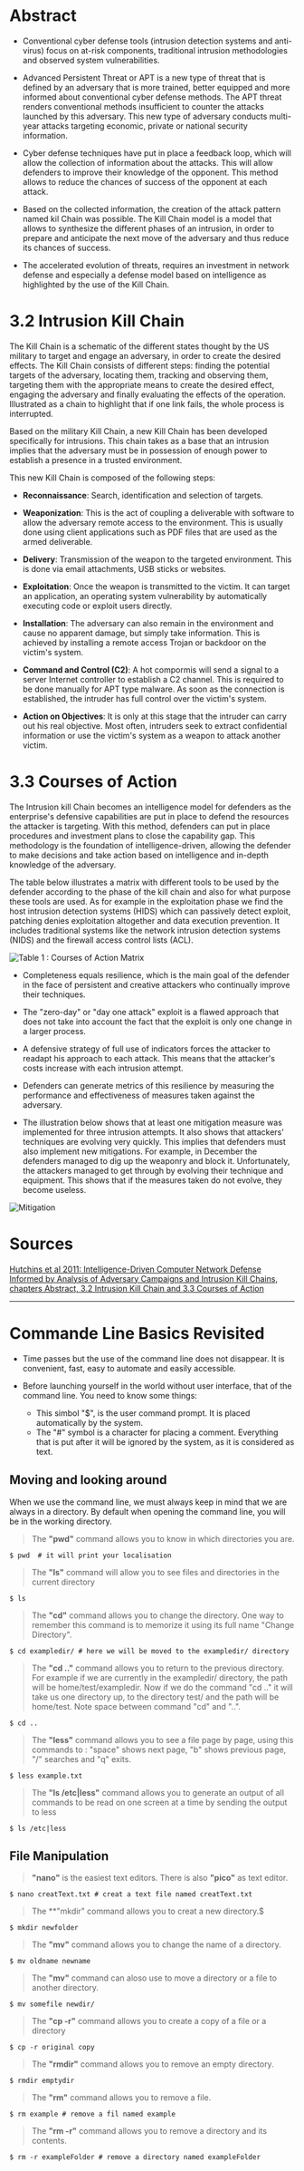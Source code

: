 # Abstract
* Conventional cyber defense tools (intrusion detection systems and anti-virus) focus on at-risk components, traditional intrusion methodologies and observed system 		vulnerabilities.

* Advanced Persistent Threat or APT is a new type of threat that is defined by an adversary that is more trained, better equipped and more informed about conventional   cyber defense methods. The APT threat renders conventional methods insufficient to counter the attacks launched by this adversary. This new type of adversary conducts multi-year attacks targeting economic, private or national security information.

* Cyber defense techniques have put in place a feedback loop, which will allow the collection of information about the attacks. This will allow defenders to improve     their knowledge of the opponent. This method allows to reduce the chances of success of the opponent at each attack.

*  Based on the collected information, the creation of the attack pattern named kil Chain was possible. The Kill Chain model is a model that allows to synthesize the     different phases of an intrusion, in order to prepare and anticipate the next move of the adversary and thus reduce its chances of success.

* The accelerated evolution of threats, requires an investment in network defense and especially a defense model based on intelligence as highlighted by the use of the   Kill Chain.

# 3.2 Intrusion Kill Chain
The Kill Chain is a schematic of the different states thought by the US military to target and engage an adversary, in order to create the desired effects. The Kill Chain consists of different steps: finding the potential targets of the adversary, locating them, tracking and observing them, targeting them with the appropriate means to create the desired effect, engaging the adversary and finally evaluating the effects of the operation. Illustrated as a chain to highlight that if one link fails, the whole process is interrupted.

Based on the military Kill Chain, a new Kill Chain has been developed specifically for intrusions. This chain takes as a base that an intrusion implies that the adversary must be in possession of enough power to establish a presence in a trusted environment. 

This new Kill Chain is composed of the following steps: 

* **Reconnaissance**: Search, identification and selection of targets.

* **Weaponization**: This is the act of coupling a deliverable with software to allow the adversary remote access to the environment. This is usually done using client applications such as PDF files that are used as the armed deliverable.

* **Delivery**: Transmission of the weapon to the targeted environment. This is done via email attachments, USB sticks or websites.  

* **Exploitation**:  Once the weapon is transmitted to the victim. It can target an application, an operating system vulnerability by automatically executing code or exploit users directly.

* **Installation**:  The adversary can also remain in the environment and cause no apparent damage, but simply take information. This is achieved by installing a remote access Trojan  or backdoor on the victim's system.

* **Command and Control (C2)**: A hot compormis will send a signal to a server Internet controller to establish a C2 channel. This is required to be done manually for APT type malware. As soon as the connection is established, the intruder has full control over the victim's system.

* **Action on Objectives**: It is only at this stage that the intruder can carry out his real objective. Most often, intruders seek to extract confidential information or use the victim's system as a weapon to attack another victim.

# 3.3 Courses of Action
The Intrusion kill Chain becomes an intelligence model for defenders as the enterprise's defensive capabilities are put in place to defend the resources the attacker is targeting. With this method, defenders can put in place procedures and investment plans to close the capability gap. This methodology is the foundation of intelligence-driven, allowing the defender to make decisions and take action based on intelligence and in-depth knowledge of the adversary. 

The table below illustrates a matrix with different tools to be used by the defender according to the phase of the kill chain and also for what purpose these tools are used. As for example in the exploitation phase we find the host intrusion detection systems (HIDS) which can passively detect exploit, patching denies exploitation altogether and data execution prevention. It includes traditional systems like the network intrusion detection systems (NIDS) and the firewall access control lists (ACL).


![Table 1 : Courses of Action Matrix](courses_of_action_metrix.PNG)

* Completeness equals resilience, which is the main goal of the defender in the face of persistent and creative attackers who continually improve their techniques.

* The "zero-day" or "day one attack" exploit is a flawed approach that does not take into account the fact that the exploit is only one change in a larger process.

* A defensive strategy of full use of indicators forces the attacker to readapt his approach to each attack. This means that the attacker's costs increase with each intrusion attempt.

* Defenders can generate metrics of this resilience by measuring the performance and effectiveness of measures taken against the adversary.

* The illustration below shows that at least one mitigation measure was implemented for three intrusion attempts. It also shows that attackers' techniques are evolving very quickly. This implies that defenders must also implement new mitigations. For example, in December the defenders managed to dig up the weaponry and block it. Unfortunately, the attackers managed to get through by evolving their technique and equipment. This shows that if the measures taken do not evolve, they become useless.


![Mitigation](mitigation.PNG)

# Sources
[Hutchins et al 2011: Intelligence-Driven Computer Network Defense Informed by Analysis of Adversary Campaigns and Intrusion Kill Chains, chapters Abstract, 3.2 Intrusion Kill Chain and 3.3 Courses of Action](https://lockheedmartin.com/content/dam/lockheed-martin/rms/documents/cyber/LM-White-Paper-Intel-Driven-Defense.pdf)

---------------
# Commande Line Basics Revisited

* Time passes but the use of the command line does not disappear. It is convenient, fast, easy to automate and easily accessible. 

* Before launching yourself in the world without user interface, that of the command line. You need to know some things: 
  * This simbol "$", is the user command prompt. It is placed automatically by the system.
  * The "#" symbol is a character for placing a comment. Everything that is put after it will be ignored by the system, as it is considered as text.

## Moving and looking around

When we use the command line, we must always keep in mind that we are always in a directory. By default when opening the command line, you will be in the working directory.

> The **"pwd"** command allows you to know in which directories you are. 

    $ pwd  # it will print your localisation

> The **"ls"** command will allow you to see files and directories in the current directory

    $ ls 
    
> The **"cd"** command allows you to change the directory. One way to remember this command is to memorize it using its full name "Change Directory".

    $ cd exampledir/ # here we will be moved to the exampledir/ directory
    
> The **"cd .."** command allows you to return to the previous directory. For example if we are currently in the exampledir/ directory, the path will be home/test/exampledir. Now if we do the command "cd .." it will take us one directory up, to the directory test/ and the path will be home/test.  Note space between command "cd" and  "..".

    $ cd ..

> The **"less"** command allows you to see a file page by page, using this commands to :
"space" shows next page, "b" shows previous page, "/" searches and "q" exits.

    $ less example.txt

> The **"ls /etc|less"** command allows you to generate an output of all commands to be read on one screen at a time by sending the output to less

    $ ls /etc|less
    
## File Manipulation 
> **"nano"** is the easiest text editors. There is also **"pico"** as text editor.

    $ nano creatText.txt # creat a text file named creatText.txt

> The **"mkdir" command allows you to creat a new directory.$

    $ mkdir newfolder

> The **"mv"** command allows you to change the name of a directory.

    $ mv oldname newname
    
> The **"mv"** command can aloso use to move a directory or a file to another directory.

    $ mv somefile newdir/
    
> The **"cp -r"** command allows you to create a copy of a file or a directory 

    $ cp -r original copy
 
> The **"rmdir"** command allows you to remove an empty directory.

    $ rmdir emptydir
    
> The **"rm"** command allows you to remove a file.

    $ rm example # remove a fil named example
    
> The **"rm -r"** command allows you to remove a directory and its contents.

    $ rm -r exampleFolder # remove a directory named exampleFolder
    


